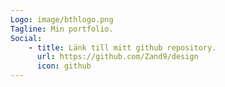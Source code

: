 ```yaml
---
Logo: image/bthlogo.png
Tagline: Min portfolio.
Social:
    - title: Länk till mitt github repository.
      url: https://github.com/Zand9/design
      icon: github
---
```

